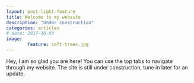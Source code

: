 ```yaml
---
layout: post-light-feature
title: Welcome to my website
description: "Under construction"
categories: articles
# date: 2017-10-03
image: 
        feature: soft-trees.jpg
---
```

Hey, I am so glad you are here! You can use the top tabs to navigate through my website. The site is still under construction, tune in later for an update.


